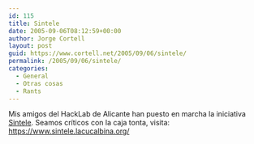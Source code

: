 ```yaml
---
id: 115
title: Sintele
date: 2005-09-06T08:12:59+00:00
author: Jorge Cortell
layout: post
guid: https://www.cortell.net/2005/09/06/sintele/
permalink: /2005/09/06/sintele/
categories:
  - General
  - Otras cosas
  - Rants
---
```

Mis amigos del HackLab de Alicante han puesto en marcha la iniciativa [Sintele](https://www.sintele.lacucalbina.org/). Seamos crí­ticos con la caja tonta, visita: https://www.sintele.lacucalbina.org/